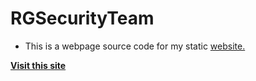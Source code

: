 # RGSecurityTeam
- This is a webpage source code for my static <a href="https://rgsecteam.github.io/rgsectm/"> website. </a>

<b><a href="https://rgsecteam.github.io/rgsectm/">Visit this site
